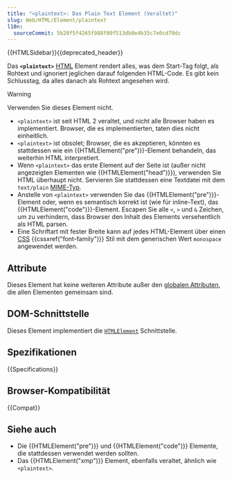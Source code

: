 ```yaml
---
title: "<plaintext>: Das Plain Text Element (Veraltet)"
slug: Web/HTML/Element/plaintext
l10n:
  sourceCommit: 5b20f5f4265f988f80f513db0e4b35c7e0cd70dc
---
```


{{HTMLSidebar}}{{deprecated_header}}

Das **`<plaintext>`** [HTML](/de/docs/Web/HTML) Element rendert alles, was dem Start-Tag folgt, als Rohtext und ignoriert jeglichen darauf folgenden HTML-Code. Es gibt kein Schlusstag, da alles danach als Rohtext angesehen wird.

> [!WARNING]
> Verwenden Sie dieses Element nicht.
>
> - `<plaintext>` ist seit HTML 2 veraltet, und nicht alle Browser haben es implementiert. Browser, die es implementierten, taten dies nicht einheitlich.
> - `<plaintext>` ist obsolet; Browser, die es akzeptieren, könnten es stattdessen wie ein {{HTMLElement("pre")}}-Element behandeln, das weiterhin HTML interpretiert.
> - Wenn `<plaintext>` das erste Element auf der Seite ist (außer nicht angezeigten Elementen wie {{HTMLElement("head")}}), verwenden Sie HTML überhaupt nicht. Servieren Sie stattdessen eine Textdatei mit dem `text/plain` [MIME-Typ](/de/docs/Learn_web_development/Extensions/Server-side/Configuring_server_MIME_types).
> - Anstelle von `<plaintext>` verwenden Sie das {{HTMLElement("pre")}}-Element oder, wenn es semantisch korrekt ist (wie für inline-Text), das {{HTMLElement("code")}}-Element. Escapen Sie alle `<`, `>` und `&` Zeichen, um zu verhindern, dass Browser den Inhalt des Elements versehentlich als HTML parsen.
> - Eine Schriftart mit fester Breite kann auf jedes HTML-Element über einen [CSS](/de/docs/Web/CSS) {{cssxref("font-family")}} Stil mit dem generischen Wert `monospace` angewendet werden.

## Attribute

Dieses Element hat keine weiteren Attribute außer den [globalen Attributen](/de/docs/Web/HTML/Global_attributes), die allen Elementen gemeinsam sind.

## DOM-Schnittstelle

Dieses Element implementiert die [`HTMLElement`](/de/docs/Web/API/HTMLElement) Schnittstelle.

<!-- ## Technische Zusammenfassung -->

## Spezifikationen

{{Specifications}}

## Browser-Kompatibilität

{{Compat}}

## Siehe auch

- Die {{HTMLElement("pre")}} und {{HTMLElement("code")}} Elemente, die stattdessen verwendet werden sollten.
- Das {{HTMLElement("xmp")}} Element, ebenfalls veraltet, ähnlich wie `<plaintext>`.
